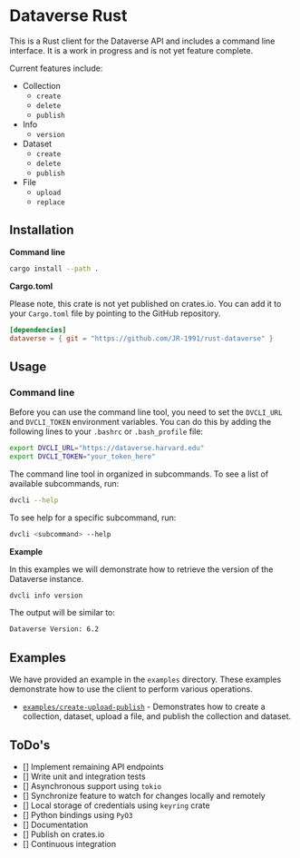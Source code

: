 # Dataverse Rust

This is a Rust client for the Dataverse API and includes a command line interface. It is a work in progress and is not yet feature complete.

Current features include:

* Collection
  * `create`
  * `delete`
  * `publish`
* Info
  * `version`
* Dataset
  * `create`
  * `delete`
  * `publish`
* File
  * `upload`
  * `replace`

## Installation

**Command line**

```bash
cargo install --path .
```

**Cargo.toml**

Please note, this crate is not yet published on crates.io. You can add it to your `Cargo.toml` file by pointing to the GitHub repository.

```toml
[dependencies]
dataverse = { git = "https://github.com/JR-1991/rust-dataverse" }
```

## Usage

### Command line

Before you can use the command line tool, you need to set the `DVCLI_URL` and `DVCLI_TOKEN` environment variables. You can do this by adding the following lines to your `.bashrc` or `.bash_profile` file:

```bash
export DVCLI_URL="https://dataverse.harvard.edu"
export DVCLI_TOKEN="your_token_here"
```

The command line tool in organized in subcommands. To see a list of available subcommands, run:

```bash
dvcli --help
```

To see help for a specific subcommand, run:

```bash
dvcli <subcommand> --help
```

**Example**

In this examples we will demonstrate how to retrieve the version of the Dataverse instance.

```bash
dvcli info version
```

The output will be similar to:

```bash
Dataverse Version: 6.2
```

## Examples

We have provided an example in the `examples` directory. These examples demonstrate how to use the client to perform various operations.

* [`examples/create-upload-publish`](examples/create-upload-publish) - Demonstrates how to create a collection, dataset, upload a file, and publish the collection and dataset.

## ToDo's

- [] Implement remaining API endpoints
- [] Write unit and integration tests
- [] Asynchronous support using `tokio`
- [] Synchronize feature to watch for changes locally and remotely
- [] Local storage of credentials using `keyring` crate
- [] Python bindings using `PyO3`
- [] Documentation
- [] Publish on crates.io
- [] Continuous integration
